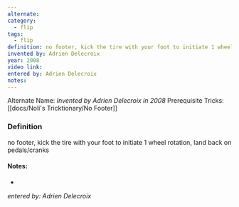 ```yaml
---
alternate: 
category:
  - flip
tags:
  - flip
definition: no footer, kick the tire with your foot to initiate 1 wheel rotation, land back on pedals/cranks
invented by: Adrien Delecroix
year: 2008
video link: 
entered by: Adrien Delecroix
notes: 
---
```

Alternate Name: 
*Invented by Adrien Delecroix in 2008*
Prerequisite Tricks: [[docs/Noli's Tricktionary/No Footer]]

### Definition
no footer, kick the tire with your foot to initiate 1 wheel rotation, land back on pedals/cranks


#### Notes:
- 
*entered by: Adrien Delecroix*
